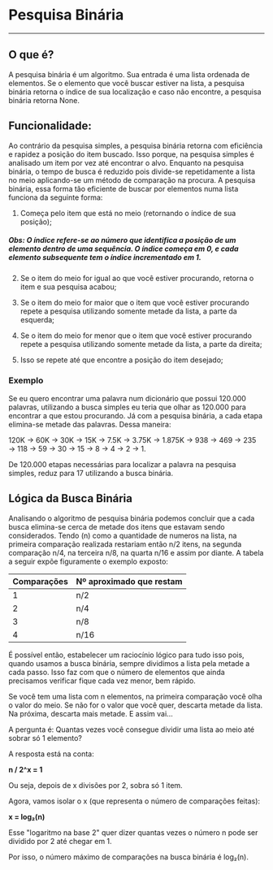 # Pesquisa Binária
---

## O que é?
A pesquisa binária é um algoritmo. Sua entrada é uma lista ordenada de elementos. Se o elemento que você buscar estiver na lista, a pesquisa binária retorna o índice de sua localização e caso não encontre, a pesquisa binária retorna None.

## Funcionalidade:
Ao contrário da pesquisa simples, a pesquisa binária retorna com eficiência e rapidez a posição do item buscado. Isso porque, na pesquisa simples é analisado um item por vez até encontrar o alvo. Enquanto na pesquisa binária, o tempo de busca é reduzido pois divide-se repetidamente a lista no meio aplicando-se um método de comparação na procura. A pesquisa binária, essa forma tão eficiente de buscar por elementos numa lista funciona da seguinte forma:

1. Começa pelo item que está no meio (retornando o índice de sua posição);
##### Obs: O índice refere-se ao número que identifica a posição de um elemento dentro de uma sequência. O índice começa em 0, e cada elemento subsequente tem o índice incrementado em 1.

2.  Se o item do meio for igual ao que você estiver procurando, retorna o item e sua pesquisa acabou;

3. Se o item do meio for maior que o item que você estiver procurando repete a pesquisa utilizando somente metade da lista, a parte da esquerda;

4. Se o item do meio for menor que o item que você estiver procurando repete a pesquisa utilizando somente metade da lista, a parte da direita;

5. Isso se repete até que encontre a posição do item desejado;

### Exemplo 
Se eu quero encontrar uma palavra num dicionário que possui 120.000 palavras, utilizando a busca simples eu teria que olhar as 120.000 para encontrar a que estou procurando. Já com a pesquisa binária, a cada etapa elimina-se metade das palavras. Dessa maneira:

120K → 60K → 30K → 15K → 7.5K → 3.75K → 1.875K → 938 → 469 → 235 → 118 → 59 → 30 → 15 → 8 → 4 → 2 → 1.

De 120.000 etapas necessárias para localizar a palavra na pesquisa simples, reduz para 17 utilizando a busca binária.

## Lógica da Busca Binária
Analisando o algoritmo de pesquisa binária podemos concluir que a cada busca elimina-se cerca de metade dos itens que estavam sendo considerados. Tendo (n) como a quantidade de numeros na lista, na primeira comparação realizada restariam então n/2 itens, na segunda comparação n/4, na terceira n/8, na quarta n/16 e assim por diante. A tabela a seguir expõe figuramente o exemplo exposto:

Comparações| Nº aproximado que restam
---|---
1| n/2
2| n/4
3| n/8
4| n/16

É possível então, estabelecer um raciocínio lógico para tudo isso pois, quando usamos a busca binária, sempre dividimos a lista pela metade a cada passo. Isso faz com que o número de elementos que ainda precisamos verificar fique cada vez menor, bem rápido.

Se você tem uma lista com n elementos, na primeira comparação você olha o valor do meio.
Se não for o valor que você quer, descarta metade da lista.
Na próxima, descarta mais metade. E assim vai...

A pergunta é:
Quantas vezes você consegue dividir uma lista ao meio até sobrar só 1 elemento?

A resposta está na conta:

**n / 2^x = 1**

Ou seja, depois de x divisões por 2, sobra só 1 item.

Agora, vamos isolar o x (que representa o número de comparações feitas):

**x = log₂(n)**

Esse "logaritmo na base 2" quer dizer quantas vezes o número n pode ser dividido por 2 até chegar em 1.

Por isso, o número máximo de comparações na busca binária é log₂(n).